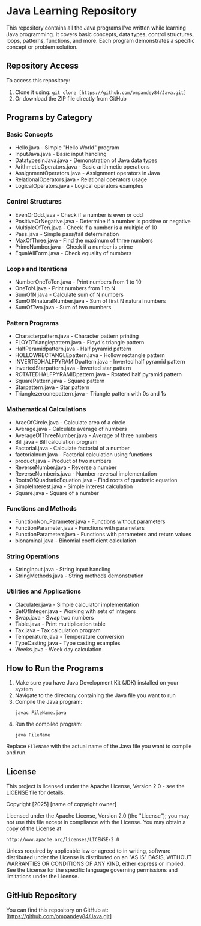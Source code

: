 # Java Learning Repository

This repository contains all the Java programs I've written while learning Java programming. It covers basic concepts, data types, control structures, loops, patterns, functions, and more. Each program demonstrates a specific concept or problem solution.

## Repository Access

To access this repository:
1. Clone it using: `git clone [https://github.com/ompandey84/Java.git]`
2. Or download the ZIP file directly from GitHub

## Programs by Category

### Basic Concepts
- Hello.java - Simple "Hello World" program
- InputJava.java - Basic input handling
- DatatypesinJava.java - Demonstration of Java data types
- ArithmeticOperators.java - Basic arithmetic operations
- AssignmentOperators.java - Assignment operators in Java
- RelationalOperators.java - Relational operators usage
- LogicalOperators.java - Logical operators examples

### Control Structures
- EvenOrOdd.java - Check if a number is even or odd
- PositiveOrNegative.java - Determine if a number is positive or negative
- MultipleOfTen.java - Check if a number is a multiple of 10
- Pass.java - Simple pass/fail determination
- MaxOfThree.java - Find the maximum of three numbers
- PrimeNumber.java - Check if a number is prime
- EqualAllForm.java - Check equality of numbers

### Loops and Iterations
- NumberOneToTen.java - Print numbers from 1 to 10
- OneToN.java - Print numbers from 1 to N
- SumOfN.java - Calculate sum of N numbers
- SumOfNnaturalNumber.java - Sum of first N natural numbers
- SumOfTwo.java - Sum of two numbers

### Pattern Programs
- Characterpattern.java - Character pattern printing
- FLOYDTrianglepattern.java - Floyd's triangle pattern
- HalfPeramidpattern.java - Half pyramid pattern
- HOLLOWRECTANGLEpattern.java - Hollow rectangle pattern
- INVERTEDHALFPYRAMIDpattern.java - Inverted half pyramid pattern
- InvertedStarpattern.java - Inverted star pattern
- ROTATEDHALFPYRAMIDpattern.java - Rotated half pyramid pattern
- SquarePattern.java - Square pattern
- Starpattern.java - Star pattern
- Trianglezeroonepattern.java - Triangle pattern with 0s and 1s

### Mathematical Calculations
- AraeOfCircle.java - Calculate area of a circle
- Average.java - Calculate average of numbers
- AverageOfThreeNumber.java - Average of three numbers
- Bill.java - Bill calculation program
- Factorial.java - Calculate factorial of a number
- factorialnum.java - Factorial calculation using functions
- product.java - Product of two numbers
- ReverseNumber.java - Reverse a number
- ReverseNumberis.java - Number reversal implementation
- RootsOfQuadraticEquation.java - Find roots of quadratic equation
- SimpleInterest.java - Simple interest calculation
- Square.java - Square of a number

### Functions and Methods
- FunctionNon_Parameter.java - Functions without parameters
- FunctionParameter.java - Functions with parameters
- FunctionParameterr.java - Functions with parameters and return values
- bionaminal.java - Binomial coefficient calculation

### String Operations
- StringInput.java - String input handling
- StringMethods.java - String methods demonstration

### Utilities and Applications
- Claculater.java - Simple calculator implementation
- SetOfInteger.java - Working with sets of integers
- Swap.java - Swap two numbers
- Table.java - Print multiplication table
- Tax.java - Tax calculation program
- Temperature.java - Temperature conversion
- TypeCasting.java - Type casting examples
- Weeks.java - Week day calculation

## How to Run the Programs

1. Make sure you have Java Development Kit (JDK) installed on your system
2. Navigate to the directory containing the Java file you want to run
3. Compile the Java program:
   ```
   javac FileName.java
   ```
4. Run the compiled program:
   ```
   java FileName
   ```

Replace `FileName` with the actual name of the Java file you want to compile and run.

## License

This project is licensed under the Apache License, Version 2.0 - see the [LICENSE](LICENSE) file for details.

Copyright [2025] [name of copyright owner]

Licensed under the Apache License, Version 2.0 (the "License");
you may not use this file except in compliance with the License.
You may obtain a copy of the License at

    http://www.apache.org/licenses/LICENSE-2.0

Unless required by applicable law or agreed to in writing, software
distributed under the License is distributed on an "AS IS" BASIS,
WITHOUT WARRANTIES OR CONDITIONS OF ANY KIND, either express or implied.
See the License for the specific language governing permissions and
limitations under the License.

## GitHub Repository

You can find this repository on GitHub at: [https://github.com/ompandey84/Java.git]
